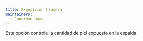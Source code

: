 ```yaml
---
title: Exposición trasera
maintainers:
  - Jonathan Haas
---
```


Esta opción controla la cantidad de piel expuesta en la espalda.
